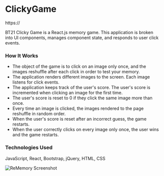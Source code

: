 # ClickyGame
https://

BT21 Clicky Game is a React.js memory game. This application is broken into UI components, manages component state, and responds to user click events.

### How It Works
* The object of the game is to click on an image only once, and the images reshuffle after each click in order to test your memory.
* The application renders different images to the screen. Each image listens for click events.
* The application keeps track of the user's score. The user's score is incremented when clicking an image for the first time. 
* The user's score is reset to 0 if they click the same image more than once.
* Every time an image is clicked, the images rendered to the page reshuffle in random order.
* When the user's score is reset after an incorrect guess, the game restarts.
* When the user correctly clicks on every image only once, the user wins and the game restarts.

### Technologies Used
JavaScript, React, Bootstrap, jQuery, HTML, CSS

![ReMemory Screenshot](https://github.com/)
